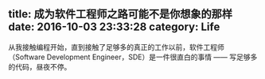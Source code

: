 title: 成为软件工程师之路可能不是你想象的那样
date: 2016-10-03 23:33:28
category: Life
---

从我接触编程开始，直到接触了足够多的真正的工作以前，软件工程师（Software Development Engineer，SDE）是一件很直白的事情 —— 写足够多的代码，昼夜不停。